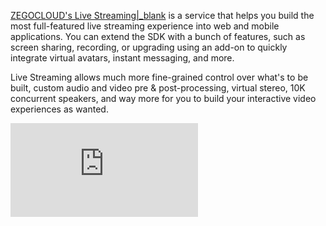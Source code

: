 [ZEGOCLOUD's Live Streaming\|_blank](https://www.zegocloud.com/product/live-streaming) is a service that helps you build the most full-featured live streaming experience into web and mobile applications. You can extend the SDK with a bunch of features, such as screen sharing, recording, or upgrading using an add-on to quickly integrate virtual avatars, instant messaging, and more.

Live Streaming allows much more fine-grained control over what's to be built, custom audio and video pre & post-processing, virtual stereo, 10K concurrent speakers, and way more for you to build your interactive video experiences as wanted.

<div class="youtube-video-container">
    <iframe src="https://www.youtube.com/embed/7wUYasw-qJI" title="Explore Endless Possibilities With ZEGOCLOUD Video Call" frameborder="0" allow="accelerometer; autoplay; clipboard-write; encrypted-media; gyroscope; picture-in-picture; web-share" allowfullscreen></iframe>
</div>

